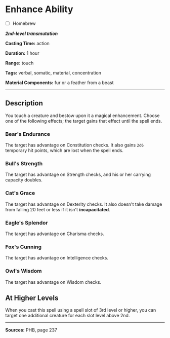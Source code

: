 # Enhance Ability

- [ ] Homebrew

***2nd-level transmutation***

**Casting Time:** action

**Duration:** 1 hour

**Range:** touch

**Tags:** verbal, somatic, material, concentration

**Material Components:** fur or a feather from a beast

---

## Description
You touch a creature and bestow upon it a magical enhancement.
Choose one of the following effects; the target gains that effect until the spell ends.

### Bear's Endurance
The target has advantage on Constitution checks.
It also gains `2d6` temporary hit points, which are lost when the spell ends.

### Bull's Strength
The target has advantage on Strength checks, and his or her carrying capacity doubles.

### Cat's Grace
The target has advantage on Dexterity checks.
It also doesn't take damage from falling 20 feet or less if it isn't **incapacitated**.

### Eagle's Splendor
The target has advantage on Charisma checks.

### Fox's Cunning
The target has advantage on Intelligence checks.

### Owl's Wisdom
The target has advantage on Wisdom checks.

## At Higher Levels
When you cast this spell using a spell slot of 3rd level or higher, you can target one additional creature for each slot level above 2nd.

---

**Sources:** PHB, page 237
